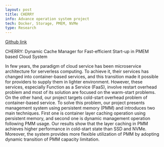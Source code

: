 ```yaml
---
layout: post
title: CHERRY
info: Advance operation system project
tech: Docker, Storage, PMEM, NVMe
type: Research
---
```


[Github link](https://github.com/with1015/CHERRY)

CHERRY: Dynamic Cache Manager for Fast-efficient Start-up in PMEM based Cloud System

In few years, the paradigm of cloud service has been microservice architecture for serverless computing. To achieve it, their services has changed into container-based services, and this transition made it possible for providers to supply them in lighter environment. However, these services, especially Function as a Service (FaaS), involve restart overhead problem and most of its solution are focused on the warm-start problems. On the other hand, our project targets cold-start overhead problem of container-based service. To solve this problem, our project presents management system using persistent memory (PMM) and introduces two main techniques. First one is container layer caching operation using persistent memory, and second one is dynamic management operation following PMM usage. Our results show that the layer caching in PMM achieves higher performance in cold-start state than SSD and NVMe. Moreover, the system provides more flexible utilization of PMM by adopting dynamic transition of PMM capacity limitation.
